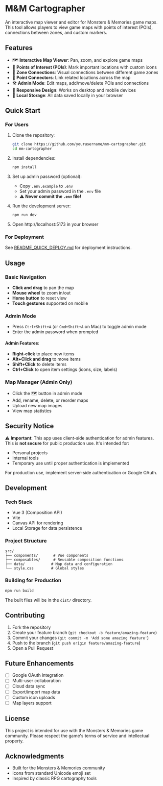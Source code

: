 # M&M Cartographer

An interactive map viewer and editor for Monsters & Memories game maps. This tool allows players to view game maps with points of interest (POIs), connections between zones, and custom markers.

## Features

- 🗺️ **Interactive Map Viewer**: Pan, zoom, and explore game maps
- 📍 **Points of Interest (POIs)**: Mark important locations with custom icons
- 🔗 **Zone Connections**: Visual connections between different game zones
- 🎯 **Point Connectors**: Link related locations across the map
- 🛠️ **Admin Mode**: Edit maps, add/move/delete POIs and connections
- 📱 **Responsive Design**: Works on desktop and mobile devices
- 💾 **Local Storage**: All data saved locally in your browser

## Quick Start

### For Users

1. Clone the repository:
   ```bash
   git clone https://github.com/yourusername/mm-cartographer.git
   cd mm-cartographer
   ```

2. Install dependencies:
   ```bash
   npm install
   ```

3. Set up admin password (optional):
   - Copy `.env.example` to `.env`
   - Set your admin password in the `.env` file
   - ⚠️ **Never commit the `.env` file!**

4. Run the development server:
   ```bash
   npm run dev
   ```

5. Open http://localhost:5173 in your browser

### For Deployment

See [README_QUICK_DEPLOY.md](README_QUICK_DEPLOY.md) for deployment instructions.

## Usage

### Basic Navigation
- **Click and drag** to pan the map
- **Mouse wheel** to zoom in/out
- **Home button** to reset view
- **Touch gestures** supported on mobile

### Admin Mode
- Press `Ctrl+Shift+A` (or `Cmd+Shift+A` on Mac) to toggle admin mode
- Enter the admin password when prompted

#### Admin Features:
- **Right-click** to place new items
- **Alt+Click and drag** to move items
- **Shift+Click** to delete items
- **Ctrl+Click** to open item settings (icons, size, labels)

### Map Manager (Admin Only)
- Click the 🗺️ button in admin mode
- Add, rename, delete, or reorder maps
- Upload new map images
- View map statistics

## Security Notice

⚠️ **Important**: This app uses client-side authentication for admin features. This is **not secure** for public production use. It's intended for:
- Personal projects
- Internal tools
- Temporary use until proper authentication is implemented

For production use, implement server-side authentication or Google OAuth.

## Development

### Tech Stack
- Vue 3 (Composition API)
- Vite
- Canvas API for rendering
- Local Storage for data persistence

### Project Structure
```
src/
├── components/       # Vue components
├── composables/      # Reusable composition functions
├── data/            # Map data and configuration
└── style.css        # Global styles
```

### Building for Production
```bash
npm run build
```

The built files will be in the `dist/` directory.

## Contributing

1. Fork the repository
2. Create your feature branch (`git checkout -b feature/amazing-feature`)
3. Commit your changes (`git commit -m 'Add some amazing feature'`)
4. Push to the branch (`git push origin feature/amazing-feature`)
5. Open a Pull Request

## Future Enhancements

- [ ] Google OAuth integration
- [ ] Multi-user collaboration
- [ ] Cloud data sync
- [ ] Export/import map data
- [ ] Custom icon uploads
- [ ] Map layers support

## License

This project is intended for use with the Monsters & Memories game community. Please respect the game's terms of service and intellectual property.

## Acknowledgments

- Built for the Monsters & Memories community
- Icons from standard Unicode emoji set
- Inspired by classic RPG cartography tools